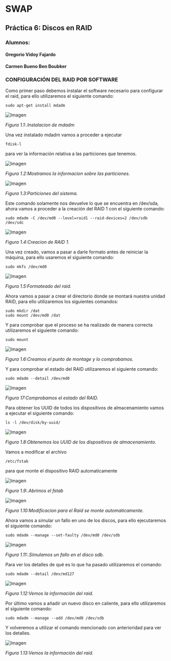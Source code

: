 # SWAP #
## Práctica 6: Discos en RAID ##
### Alumnos: ###

#### Gregorio Vidoy Fajardo  ####

#### Carmen Bueno Ben Boubker  ####

### CONFIGURACIÓN DEL RAID POR SOFTWARE ###

Como primer paso debemos instalar el software necesario para configurar el raid, para ello utilizaremos el siguiente comando:
```
sudo apt-get install mdadm
```
![Imagen][1.1]

*Figura 1.1:.Instalacion de mdadm*

Una vez instalado mdadm vamos a proceder a ejecutar
```
fdisk-l
```
para ver la información relativa a las particiones que tenemos.

![Imagen][1.2]

*Figura 1.2:Mostramos la informacion sobre las particiones.*

![Imagen][1.3]

*Figura 1.3:Particiones del sistema.*

Este comando solamente nos devuelve lo que se encuentra en  /dev/sda, ahora vamos a proceder a la creación del RAID 1 con el siguiente comando:
```
sudo mdadm -C /dev/md0 --level=raid1 --raid-devices=2 /dev/sdb /dev/sdc
```
![Imagen][1.4]

*Figura 1.4:Creacion de RAID 1.*

Una vez creado, vamos a pasar a darle formato antes de reiniciar la máquina, para ello usaremos el siguiente comando:
```
sudo mkfs /dev/md0
```
![Imagen][1.5]

*Figura 1.5:Formateado del raid.*

Ahora vamos a pasar a crear el directorio donde se montará nuestra unidad RAID, para ello utilizaremos los siguientes comandos:
```
sudo mkdir /dat
sudo mount /dev/md0 /dat
```
Y para comprobar que el proceso se ha realizado de manera correcta utilizaremos el siguiente comando:
```
sudo mount
```
![Imagen][1.6]

*Figura 1.6:Creamos el punto de montage y lo comprobamos.*

Y para comprobar el estado del RAID utilizaremos el siguiente comando:

```
sudo mdadm --detail /dev/md0
```
![Imagen][1.7]

*Figura 17:Comprobamos el estado del RAID.*


Para obtener los UUID de todos los dispositivos de almacenamiento vamos a ejecutar el siguiente comando:
```
ls -l /dev/disk/by-uuid/
```
![Imagen][1.8]

*Figura 1.8:Obtenemos los UUID de los dispositivos de almacenamiento.*

Vamos a modificar el archivo  
```
/etc/fstab
```
para que monte el dispositivo RAID automaticamente

![Imagen][1.9]

*Figura 1.9:.Abrimos el fstab*

![Imagen][1.10]

*Figura 1.10:Modificacion para el Raid se monte automaticamente.*

Ahora vamos a simular un fallo en uno de los discos, para ello ejecutaremos el siguiente comando:
```
sudo mdadm --manage --set-faulty /dev/md0 /dev/sdb
```

![Imagen][1.11]

*Figura 1.11:.Simulamos un fallo en el disco sdb.*

Para ver los detalles de qué es lo que ha pasado utilizaremos el comando:
```
sudo mdadm --detail /dev/md127
```
![Imagen][1.12]

*Figura 1.12:Vemos la información del raid.*

Por último  vamos a añadir un nuevo disco en caliente, para ello utilizaremos el siguiente comando:
```
sudo mdadm --manage --add /dev/md0 /dev/sdb
```
Y volveremos a utilizar el comando mencionado con anterioridad para ver los detalles.

![Imagen][1.13]

*Figura 1.13:Vemos la información del raid.*

[1.1]: Imagenes/1.jpg
[1.2]: Imagenes/2.jpg
[1.3]: Imagenes/3.jpg
[1.4]: Imagenes/5.jpg
[1.5]: Imagenes/6.jpg
[1.6]: Imagenes/7.jpg
[1.7]: Imagenes/8.jpg
[1.8]: Imagenes/9.jpg
[1.9]: Imagenes/10.jpg
[1.10]: Imagenes/11.jpg
[1.11]: Imagenes/13.jpg
[1.12]: Imagenes/14.jpg
[1.13]: Imagenes/15.jpg
